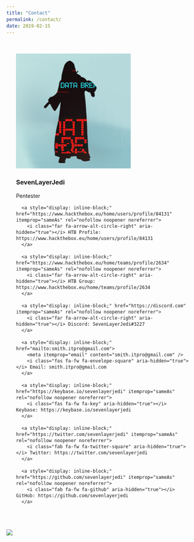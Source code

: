 ```yaml
---
title: "Contact"
permalink: /contact/
date: 2019-02-15
---
```


<style>
  .container {
      width: 90%;
      margin: 0 auto;
      padding: 20px;
      background: transparent;
  }
</style>



<div class="container">
  <p align="left">
    <a class="author__avatar">
      <img src="/assets/images/avatar.png" alt="SevenLayerJedi" itemprop="image" />
    </a>
  </p>
  
  <p style="text-align: left; margin: auto;">
    <script src="https://www.hackthebox.eu/badge/84131"></script>
  </p>
  
  <p align="left">
    <h3 class="author__name" itemprop="name" style="text-align: left;">SevenLayerJedi</h3>
    <p class="author__bio" itemprop="description" style="text-align: left;">
      Pentester
    </p>
  </p>
  

      <a style="display: inline-block;" href="https://www.hackthebox.eu/home/users/profile/84131" itemprop="sameAs" rel="nofollow noopener noreferrer">
        <i class="far fa-arrow-alt-circle-right" aria-hidden="true"></i> HTB Profile: https://www.hackthebox.eu/home/users/profile/84131
      </a>

      <a style="display: inline-block;" href="https://www.hackthebox.eu/home/teams/profile/2634" itemprop="sameAs" rel="nofollow noopener noreferrer">
        <i class="far fa-arrow-alt-circle-right" aria-hidden="true"></i> HTB Group: https://www.hackthebox.eu/home/teams/profile/2634
      </a>

      <a style="display: inline-block;" href="https://discord.com" itemprop="sameAs" rel="nofollow noopener noreferrer">
        <i class="far fa-arrow-alt-circle-right" aria-hidden="true"></i> Discord: SevenLayerJedi#3227
      </a>

      <a style="display: inline-block;" href="mailto:smith.itpro@gmail.com">
        <meta itemprop="email" content="smith.itpro@gmail.com" />
        <i class="fas fa-fw fa-envelope-square" aria-hidden="true"></i> Email: smith.itpro@gmail.com
      </a>

      <a style="display: inline-block;" href="https://keybase.io/sevenlayerjedi" itemprop="sameAs" rel="nofollow noopener noreferrer">
        <i class="fas fa-fw fa-key" aria-hidden="true"></i> Keybase: https://keybase.io/sevenlayerjedi
      </a>

      <a style="display: inline-block;" href="https://twitter.com/sevenlayerjedi" itemprop="sameAs" rel="nofollow noopener noreferrer">
        <i class="fab fa-fw fa-twitter-square" aria-hidden="true"></i> Twitter: https://twitter.com/sevenlayerjedi
      </a>

      <a style="display: inline-block;" href="https://github.com/sevenlayerjedi" itemprop="sameAs" rel="nofollow noopener noreferrer">
        <i class="fab fa-fw fa-github" aria-hidden="true"></i> GitHub: https://github.com/sevenlayerjedi
      </a>

  
</div>

<div>
  <br />
  <p align="left">
    <a style="display: inline-block;" href="https://paypal.me/kjs303">
      <img height="40" src="https://camo.githubusercontent.com/0e9e5cac101f7093336b4589c380ab5dcfdcbab0/68747470733a2f2f63646e2e6a7364656c6976722e6e65742f67682f74776f6c66736f6e2f70617970616c2d6769746875622d627574746f6e40312e302e302f646973742f627574746f6e2e737667" />
    </a>
  </p>
</div>

